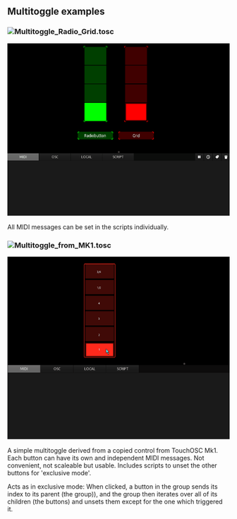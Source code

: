 ## Multitoggle examples

### ![Multitoggle_Radio_Grid.tosc](Multitoggle_Radio_Grid.tosc)

![multitoggle](preview_2.gif)


All MIDI messages can be set in the scripts individually.


### ![Multitoggle_from_MK1.tosc](Multitoggle_from_MK1.tosc)

![multitoggle](preview_1.gif) 

A simple multitoggle derived from a copied control from TouchOSC Mk1. Each button can have its own and independent MIDI messages.
Not convenient, not scaleable but usable. Includes scripts to unset the other buttons for 'exclusive mode'.

Acts as in exclusive mode: When clicked, a button in the group sends its index to its parent (the group)), and the group then
iterates over all of its children (the buttons) and unsets them except for the one which triggered it.